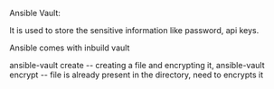 
Ansible Vault:

It is used to store the sensitive information like password, api keys.

Ansible comes with inbuild vault

ansible-vault create -- creating a file and encrypting it, 
ansible-vault encrypt -- file is already present in the directory, need to encrypts it
